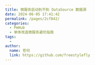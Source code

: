```yaml
---
title: 微服务启动到不到 DataSource 数据源
date: 2024-06-05 17:41:42
permalink: /pages/2cf842/
categories:
  - PmHub
  - 单体改造微服务避坑指南
tags:
  - 
author: 
  name: 苍何
  link: https://github.com/freestylefly
---
```

